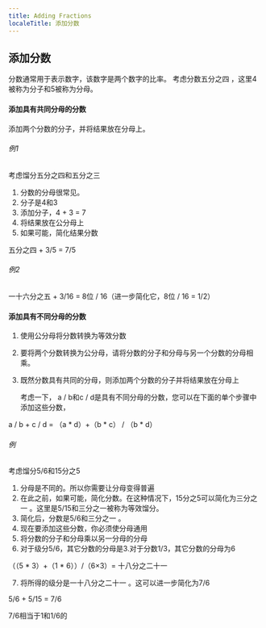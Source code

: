 ```yaml
---
title: Adding Fractions
localeTitle: 添加分数
---
```

## 添加分数

分数通常用于表示数字，该数字是两个数字的比率。 考虑分数五分之四 ，这里4被称为分子和5被称为分母。

#### 添加具有共同分母的分数

添加两个分数的分子，并将结果放在分母上。

###### 例1

考虑馏分五分之四和五分之三

1.  分数的分母很常见。
2.  分子是4和3
3.  添加分子，4 + 3 = 7
4.  将结果放在公分母上
5.  如果可能，简化结果分数

 五分之四 + 3/5 = 7/5 

###### 例2

 一十六分之五 + 3/16 = 8位 / 16（进一步简化它，8位 / 16 = 1/2） 

#### 添加具有不同分母的分数

1.  使用公分母将分数转换为等效分数
    
2.  要将两个分数转换为公分母，请将分数的分子和分母与另一个分数的分母相乘。
    
3.  既然分数具有共同的分母，则添加两个分数的分子并将结果放在分母上
    
    考虑一下， a / b和c / d是具有不同分母的分数，您可以在下面的单个步骤中添加这些分数，
    

 a / b + c / d = （a \* d）+（b \* c） / （b \* d） 

###### 例

考虑馏分5/6和15分之5

1.  分母是不同的。所以你需要让分母变得普遍
2.  在此之前，如果可能，简化分数。在这种情况下，15分之5可以简化为三分之一 。这里是5/15和三分之一被称为等效馏分。
3.  简化后，分数是5/6和三分之一 。
4.  现在要添加这些分数，你必须使分母通用
5.  将分数的分子和分母乘以另一分母的分母
6.  对于级分5/6，其它分数的分母是3.对于分数1/3，其它分数的分母为6

 （（5 \* 3）+（1 \* 6））/（6×3）= 十八分之二十一 

7.  将所得的级分是一十八分之二十一 。这可以进一步简化为7/6

 5/6 + 5/15 = 7/6 

7/6相当于1和1/6的